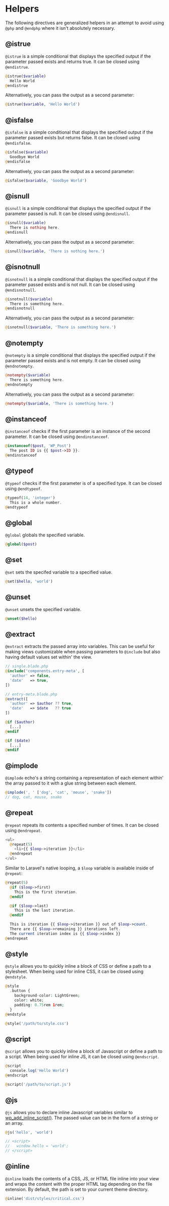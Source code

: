 # Helpers

The following directives are generalized helpers in an attempt to avoid using `@php` and `@endphp` where it isn't absolutely necessary.

## @istrue

`@istrue` is a simple conditional that displays the specified output if the parameter passed exists and returns true. It can be closed using `@endistrue`.

```php
@istrue($variable)
  Hello World
@endistrue
```

Alternatively, you can pass the output as a second parameter:

```php
@istrue($variable, 'Hello World')
```

## @isfalse

`@isfalse` is a simple conditional that displays the specified output if the parameter passed exists but returns false. It can be closed using `@endisfalse`.

```php
@isfalse($variable)
  Goodbye World
@endisfalse
```

Alternatively, you can pass the output as a second parameter:

```php
@isfalse($variable, 'Goodbye World')
```

## @isnull

`@isnull` is a simple conditional that displays the specified output if the parameter passed is null. It can be closed using `@endisnull`.

```php
@isnull($variable)
  There is nothing here.
@endisnull
```

Alternatively, you can pass the output as a second parameter:

```php
@isnull($variable, 'There is nothing here.')
```

## @isnotnull

`@isnotnull` is a simple conditional that displays the specified output if the parameter passed exists and is not null. It can be closed using `@endisnotnull`.

```php
@isnotnull($variable)
  There is something here.
@endisnotnull
```

Alternatively, you can pass the output as a second parameter:

```php
@isnotnull($variable, 'There is something here.')
```

## @notempty

`@notempty` is a simple conditional that displays the specified output if the parameter passed exists and is not empty. It can be closed using `@endnotempty`.

```php
@notempty($variable)
  There is something here.
@endnotempty
```

Alternatively, you can pass the output as a second parameter:

```php
@notempty($variable, 'There is something here.')
```

## @instanceof

`@instanceof` checks if the first parameter is an instance of the second parameter. It can be closed using `@endinstanceof`.

```php
@instanceof($post, 'WP_Post')
  The post ID is {{ $post->ID }}.
@endinstanceof
```

## @typeof

`@typeof` checks if the first parameter is of a specified type. It can be closed using `@endtypeof`.

```php
@typeof(14, 'integer')
  This is a whole number.
@endtypeof
```

## @global

`@global` globals the specified variable.

```php
@global($post)
```

## @set

`@set` sets the specifed variable to a specified value.

```php
@set($hello, 'world')
```

## @unset

`@unset` unsets the specified variable.

```php
@unset($hello)
```

## @extract

`@extract` extracts the passed array into variables. This can be useful for making views customizable when passing parameters to `@include` but also having default values set within' the view.

```php
// single.blade.php
@include('components.entry-meta', [
  'author' => false,
  'date'   => true,
])

// entry-meta.blade.php
@extract([
  'author' => $author ?? true,
  'date'   => $date   ?? true
])

@if ($author)
  [...]
@endif

@if ($date)
  [...]
@endif
```

## @implode

`@implode` echo's a string containing a representation of each element within' the array passed to it with a glue string between each element.

```php
@implode(', ' ['dog', 'cat', 'mouse', 'snake'])
// dog, cat, mouse, snake
```

## @repeat

`@repeat` repeats its contents a specified number of times. It can be closed using `@endrepeat`.

```php
<ul>
  @repeat(5)
    <li>{{ $loop->iteration }}</li>
  @endrepeat
</ul>
```

Similar to Laravel's native looping, a `$loop` variable is available inside of `@repeat`:

```php
@repeat(5)
  @if ($loop->first)
    This is the first iteration.
  @endif

  @if ($loop->last)
    This is the last iteration.
  @endif

  This is iteration {{ $loop->iteration }} out of $loop->count.
  There are {{ $loop->remaining }} iterations left.
  The current iteration index is {{ $loop->index }}
@endrepeat
```

## @style

`@style` allows you to quickly inline a block of CSS or define a path to a stylesheet. When being used for inline CSS, it can be closed using `@endstyle`.

```php
@style
  .button {
    background-color: LightGreen;
    color: white;
    padding: 0.75rem 1rem;
  }
@endstyle

@style('/path/to/style.css')
```

## @script

`@script` allows you to quickly inline a block of Javascript or define a path to a script. When being used for inline JS, it can be closed using `@endscript`.

```php
@script
  console.log('Hello World')
@endscript

@script('/path/to/script.js')
```

## @js

`@js` allows you to declare inline Javascript variables similar to [wp_add_inline_script()](https://developer.wordpress.org/reference/functions/wp_add_inline_script/). The passed value can be in the form of a string or an array.

```php
@js('hello', 'world')

// <script>
//   window.hello = 'world';
// </script>
```

## @inline

`@inline` loads the contents of a CSS, JS, or HTML file inline into your view and wraps the content with the proper HTML tag depending on the file extension. By default, the path is set to your current theme directory.

```php
@inline('dist/styles/critical.css')
```

